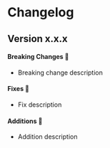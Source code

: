 # Changelog

## Version x.x.x

#### Breaking Changes 📣

- Breaking change description
 
#### Fixes 🔧

- Fix description

#### Additions 🎉
 
- Addition description
